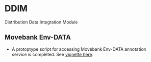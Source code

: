 # DDIM
Distribution Data Integration Module

## Movebank Env-DATA 
- A protoptype script for accessing Movebank Env-DATA annotation service is completed. See [vignette here](https://htmlpreview.github.io/?https://github.com/ctmm-initiative/DDIM/blob/master/env_data/MoveBank_Env_DATA.html).
